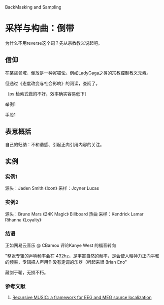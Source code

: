BackMasking and Sampling

# 采样与构曲：倒带

为什么不用reverse这个词？先从宗教教义说起吧。

## 信仰

在某些领域，倒放是一种寅猫论。例如LadyGaga之类的宗教控制教义元素。

但通过《态度改变与社会影响》的阅读，查阅了。

（ps:检索式做的不好，效率确实容易低下）



举例1

手段1


## 表意概括

自己的归纳：不和谐感、引起正向引用内容的关注。


## 实例

### 实例1

源头：Jaden Smith 《Icon》
采样：Joyner Lucas 


### 实例2

源头：Bruno Mars 《24K Magic》 Billboard 热曲
采样：Kendrick Lamar Rihanna 《Loyalty》 


### 结语

正如网易云音乐 @ CBamou 评论Kanye West 的福音转向

"整张专辑的声响频率会在 432hz，是宇宙自然的频率，是会使人精神力正向平和的频率，专辑把人声用作没有定调的乐器（听起来很 Brian Eno"

藏剑于鞘，无损不朽。


### 参考文献

1. [Recursive MUSIC: a framework for EEG and MEG source localization](https://ieeexplore.ieee.org/abstract/document/725331/)

